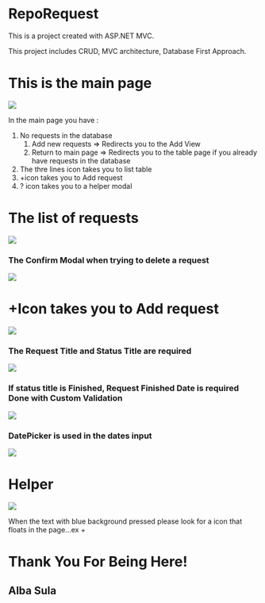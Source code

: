 # RepoRequest
This is a project created with ASP.NET MVC. 

This project includes CRUD, MVC architecture, Database First Approach.

# This is the main page

![](RequestApplication/Content/themes/images/.net1.PNG)

In the main page you have :
1. No requests in the database
    1. Add new requests => Redirects you to the Add View
    2. Return to main page => Redirects you to the table page if you already have requests in the database
2. The thre lines icon takes you to list table
3. +icon takes you to Add request
4. ? icon takes you to a helper modal

# The list of requests

![](RequestApplication/Content/themes/images/.net7.PNG)

### The Confirm Modal when trying to delete a request

![](RequestApplication/Content/themes/images/.net8.PNG)

# +Icon takes you to Add request

![](RequestApplication/Content/themes/images/.net2.PNG)

### The Request Title and Status Title are required

![](RequestApplication/Content/themes/images/.net5.PNG)

### If status title is Finished, Request Finished Date is required Done with Custom Validation

![](RequestApplication/Content/themes/images/.net6.PNG)

### DatePicker is used in the dates input 

![](RequestApplication/Content/themes/images/.net4.PNG)

# Helper 

![](RequestApplication/Content/themes/images/.net3.PNG)

When the text with blue background pressed please look for a icon that floats in the page...ex + 

# Thank You For Being Here!
## Alba Sula

